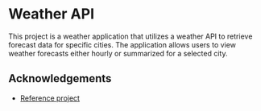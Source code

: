 # Weather API
This project is a weather application that utilizes a weather API to retrieve forecast data for specific cities. The application allows users to view weather forecasts either hourly or summarized for a selected city.

## Acknowledgements

 - [Reference project](https://roadmap.sh/projects/weather-api-wrapper-service)


